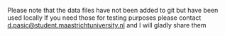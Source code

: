 Please note that the data files have not been added to git but have been used locally
If you need those for testing purposes please contact d.pasic@student.maastrichtuniversity.nl and I will gladly share them